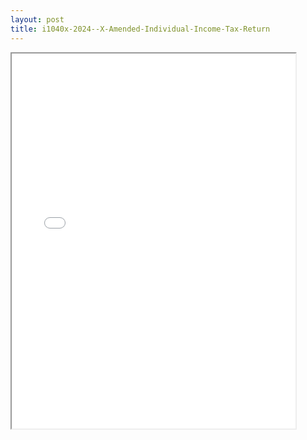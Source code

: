 ```yaml
---
layout: post
title: i1040x-2024--X-Amended-Individual-Income-Tax-Return
---
```


<div class="pdf-container">
<iframe src="/ea/_pdf-2-md/i1040x-2024--X-Amended-Individual-Income-Tax-Return.pdf" height="600" width="90%" allowFullScreen="true"></iframe>
</div>

